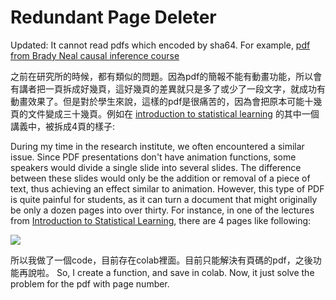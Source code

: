 # Redundant Page Deleter

Updated: It cannot read pdfs which encoded by sha64. For example, [pdf from Brady Neal causal inference course](https://www.bradyneal.com/slides/5%20-%20Identification.pdf)

之前在研究所的時候，都有類似的問題。因為pdf的簡報不能有動畫功能，所以會有講者把一頁拆成好幾頁，這好幾頁的差異就只是多了或少了一段文字，就成功有動畫效果了。但是對於學生來說，這樣的pdf是很痛苦的，因為會把原本可能十幾頁的文件變成三十幾頁。例如在 [introduction to statistical learning](https://www.statlearning.com/) 的其中一個講義中，被拆成4頁的樣子:

During my time in the research institute, we often encountered a similar issue. Since PDF presentations don't have animation functions, some speakers would divide a single slide into several slides. The difference between these slides would only be the addition or removal of a piece of text, thus achieving an effect similar to animation. However, this type of PDF is quite painful for students, as it can turn a document that might originally be only a dozen pages into over thirty. For instance, in one of the lectures from [Introduction to Statistical Learning](https://www.statlearning.com/), there are 4 pages like following:

![](https://static.coderbridge.com/img/ar851060/0912c9bee8284ace89eae41938ae0de3.gif)

所以我做了一個code，目前存在colab裡面。目前只能解決有頁碼的pdf，之後功能再說啦。
So, I create a function, and save in colab. Now, it just solve the problem for the pdf with page number.
